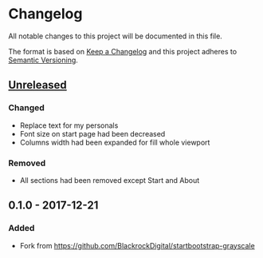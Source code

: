 # Changelog
All notable changes to this project will be documented in this file.

The format is based on [Keep a Changelog](http://keepachangelog.com/en/1.0.0/)
and this project adheres to [Semantic Versioning](http://semver.org/spec/v2.0.0.html).

## [Unreleased]
### Changed
- Replace text for my personals
- Font size on start page had been decreased
- Columns width had been expanded for fill whole viewport

### Removed
- All sections had been removed except Start and About

## 0.1.0 - 2017-12-21
### Added
- Fork from https://github.com/BlackrockDigital/startbootstrap-grayscale


[Unreleased]: https://github.com/urlandi/startbootstrap-grayscale/compare/v0.1.0...HEAD
